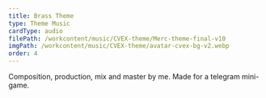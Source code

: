 ```yaml
---
title: Brass Theme
type: Theme Music
cardType: audio
filePath: /workcontent/music/CVEX-theme/Merc-theme-final-v10
imgPath: /workcontent/music/CVEX-theme/avatar-cvex-bg-v2.webp
order: 4
---
```

Composition, production, mix and master by me. Made for a telegram mini-game.